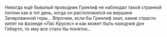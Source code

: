 <!--2017-01-24 22:20:17-->
Никогда ещё бывалый проводник Гринлиф не наблюдал такой странной погони как в тот день, когда он расположился на вершине Зачарованной горы… Впрочем, если бы Гринлиф знал, какие страсти кипят на фазенде «Лас Крусес» и как может быть находчив дон Гиберто, то ему все стало бы понятно…
